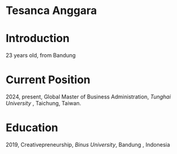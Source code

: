 # Tesanca Anggara 

# Introduction
23 years old, from Bandung

# Current Position
2024, present, Global Master of Business Administration, _Tunghai University_ , Taichung, Taiwan.

# Education
2019, Creativepreneurship, _Binus University_, Bandung , Indonesia